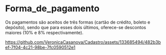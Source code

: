 # Forma_de_pagamento
 
Os pagamentos são aceitos de três formas (cartão de crédito, boleto e depósito), sendo que para esses dois últimos, oferece-se descontos maiores (10% e 8% respectivamente).

https://github.com/VeronicaCasanova/Cadastro/assets/133685494/482b3bef-7f04-4c21-98be-7fc0590512e1

